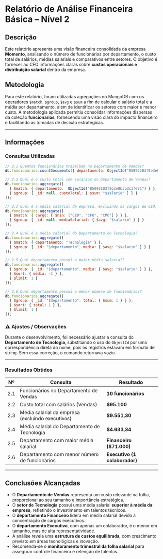 # Relatório de Análise Financeira Básica – Nível 2

##  Descrição

Este relatório apresenta uma visão financeira consolidada da empresa **Momento**, analisando o número de funcionários por departamento, o custo total de salários, médias salariais e comparativos entre setores. O objetivo é fornecer ao CFO informações claras sobre **custos operacionais e distribuição salarial** dentro da empresa.

##  Metodologia

Para este relatório, foram utilizadas agregações no MongoDB com os operadores `$match`, `$group`, `$avg` e `$sum` a fim de calcular o salário total e a média por departamento, além de identificar os setores com maior e menor custo. A metodologia aplicada permitiu consolidar informações dispersas da coleção **funcionarios**, fornecendo uma visão clara do impacto financeiro e facilitando as tomadas de decisão estratégicas.

---

## Informações

### Consultas Utilizadas

```javascript
// 2.1 Quantos funcionários trabalham no Departamento de Vendas?
db.funcionarios.countDocuments({ departamento: ObjectId("85992103f9b3e0b3b3c1fe71") });

// 2.2 Qual é o custo total com salários do Departamento de Vendas?
db.funcionarios.aggregate([
  { $match: { departamento:  ObjectId("85992103f9b3e0b3b3c1fe71") } },
  { $group: { _id: null, custoTotal: { $sum: "$salario" } } }
]);

// 2.3 Qual é a média salarial da empresa, excluindo os cargos de CEO, CMO e CFO?
db.funcionarios.aggregate([
  { $match: { cargo: { $nin: ["CEO", "CFO", "CMO"] } } },
  { $group: { _id: null, mediaSalarial: { $avg: "$salario" } } }
]);

// 2.4 Qual é a média salarial do Departamento de Tecnologia?
db.funcionarios.aggregate([
  { $match: { departamento: "Tecnologia" } },
  { $group: { _id: "$departamento", media: { $avg: "$salario" } } }
]);

// 2.5 Qual departamento possui a maior média salarial?
db.funcionarios.aggregate([
  { $group: { _id: "$departamento", media: { $avg: "$salario" } } },
  { $sort: { media: -1 } },
  { $limit: 1 }
]);

// 2.6 Qual departamento possui o menor número de funcionários?
db.funcionarios.aggregate([
  { $group: { _id: "$departamento", total: { $sum: 1 } } },
  { $sort: { total: 1 } },
  { $limit: 1 }
]);
```

### ⚠ Ajustes / Observações

Durante o desenvolvimento, foi necessário ajustar a consulta do **Departamento de Tecnologia**, substituindo o uso do `ObjectId` por uma correspondência direta do nome, pois os registros estavam em formato de string. Sem essa correção, o comando retornava vazio.

---

###  Resultados Obtidos

| Nº  | Consulta                                         | Resultado                     |
| --- | ------------------------------------------------ | ----------------------------- |
| 2.1 | Funcionários no Departamento de Vendas           | **10 funcionários**           |
| 2.2 | Custo total com salários (Vendas)                | **$95.100**                   |
| 2.3 | Média salarial da empresa (excluindo executivos) | **$9.551,30**                 |
| 2.4 | Média salarial do Departamento de Tecnologia     | **$4.633,34**                 |
| 2.5 | Departamento com maior média salarial            | **Financeiro ($71.000)**      |
| 2.6 | Departamento com menor número de funcionários    | **Executivo (1 colaborador)** |

---

##  Conclusões Alcançadas

* O **Departamento de Vendas** representa um custo relevante na folha, proporcional ao seu tamanho e importância estratégica.
* O **setor de Tecnologia** possui uma média salarial **superior à média da empresa**, refletindo o investimento em talentos técnicos.
* O **departamento Financeiro** lidera em média salarial devido à concentração de cargos executivos.
* O **departamento Executivo**, com apenas um colaborador, é o menor em tamanho, mas de alta representatividade.
* A análise revela uma **estrutura de custos equilibrada**, com crescimento previsto em áreas tecnológicas e inovação.
* Recomenda-se o **monitoramento trimestral da folha salarial** para assegurar controle financeiro e retenção de talentos.

